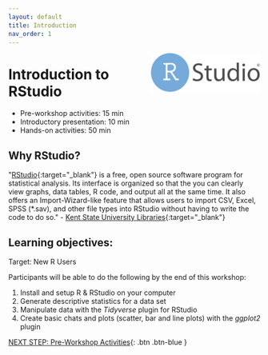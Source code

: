 ```yaml
---
layout: default
title: Introduction 
nav_order: 1
---
```

<img src="images/rstudio-22.png" style="float:right;width:220px;" alt="rstudio logo"> 

# Introduction to RStudio

- Pre-workshop activities: 15 min 
- Introductory presentation: 10 min
- Hands-on activities: 50 min

## Why RStudio? 

"[RStudio](https://www.rstudio.com/products/rstudio/download/){:target="_blank"} is a free, open source software program for statistical analysis. Its interface is organized so that the you can clearly view graphs, data tables, R code, and output all at the same time. It also offers an Import-Wizard-like feature that allows users to import CSV, Excel, SPSS (*.sav), and other file types into RStudio without having to write the code to do so." - [Kent State University Libraries](https://libguides.library.kent.edu/statconsulting/r){:target="_blank"}

## Learning objectives:
Target: New R Users

Participants will be able to do the following by the end of this workshop:
1. Install and setup R & RStudio on your computer
2. Generate descriptive statistics for a data set
3. Manipulate data with the _Tidyverse_ plugin for RStudio
4. Create basic chats and plots (scatter, bar and line plots) with the _ggplot2_ plugin

[NEXT STEP: Pre-Workshop Activities](pre-workshop.html){: .btn .btn-blue }
